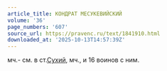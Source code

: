```yaml
---
article_title: КОНДРАТ МЕСУКЕВИЙСКИЙ
volume: '36'
page_numbers: '607'
source_url: https://pravenc.ru/text/1841910.html
downloaded_at: '2025-10-13T14:57:39Z'
---
```


мч.- см. в ст.[Сухий](https://pravenc.ru/text/Сухий.html), мч., и 16 воинов с ним.
